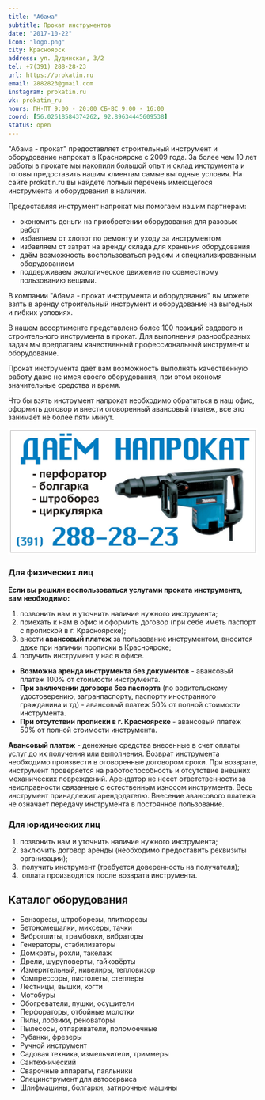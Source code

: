 ```yaml
---
title: "Абама"
subtitle: Прокат инструментов
date: "2017-10-22"
icon: "logo.png"
city: Красноярск
address: ул. Дудинская, 3/2
tel: +7(391) 288-28-23 
url: https://prokatin.ru
email: 2882823@gmail.com
instagram: prokatin.ru
vk: prokatin_ru
hours: ПН-ПТ 9:00 - 20:00 СБ-ВС 9:00 - 16:00
coord: [56.02618584374262, 92.89634445609538]
status: open
---
```


"Абама - прокат" предоставляет строительный инструмент и оборудование напрокат в Красноярске с 2009 года. За более чем 10 лет работы в прокате мы накопили большой опыт и склад инструмента и готовы предоставить нашим клиентам самые выгодные условия. На сайте prokatin.ru  вы найдете полный перечень имеющегося инструмента и оборудования в наличии.

Предоставляя инструмент напрокат мы помогаем нашим партнерам:
* экономить деньги на приобретении оборудования для разовых работ
* избавляем от хлопот по ремонту и уходу за инструментом
* избавляем от затрат на аренду склада для хранения оборудования
* даём возможность воспользоваться редким и специализированным оборудованием
* поддерживаем экологическое движение по совместному пользованию вещами.

В компании "Абама - прокат инструмента и оборудования" вы можете взять в аренду строительный инструмент и оборудование на выгодных и гибких условиях.

В нашем ассортименте представлено более 100 позиций садового и строительного инструмента в прокат. Для выполнения разнообразных задач мы предлагаем качественный профессиональный инструмент и оборудование.

Прокат инструмента даёт вам возможность выполнять качественную работу даже не имея своего оборудования, при этом экономя значительные средства и время.

Что бы взять инструмент напрокат необходимо обратиться в наш офис, оформить договор и внести оговоренный авансовый платеж, все это занимает не более пяти минут.

![](./cover.jpg)

### Для физических лиц

**Если вы решили воспользоваться услугами проката инструмента, вам необходимо:**

1. позвонить нам и уточнить наличие нужного инструмента;
2. приехать к нам в офис и оформить договор (при себе иметь паспорт с пропиской в г. Красноярске);
3. внести **авансовый платеж** за пользование инструментом, вносится даже при наличии прописки в Красноярске;
4. получить инструмент у нас в офисе.

* **Возможна аренда инструмента без документов** - авансовый платеж 100% от стоимости инструмента.
* **При заключении договора без паспорта** (по водительскому удостоверению, загранпаспорту, паспорту иностранного гражданина и тд) - авансовый платеж 50% от полной стоимости инструмента.
* **При отсутствии прописки в г. Красноярске** - авансовый платеж 50% от полной стоимости инструмента.

**Авансовый платеж** - денежные средства внесенные в счет оплаты услуг до их получения или выполнения. Возврат инструмента необходимо произвести в оговоренные договором сроки. При возврате, инструмент проверяется на работоспособность и отсутствие внешних механических повреждений. Арендатор не несет ответственности за неисправности связанные с естественным износом инструмента. Весь инструмент принадлежит арендодателю. Внесение авансового платежа не означает передачу инструмента в постоянное пользование.

### Для юридических лиц

1. позвонить нам и уточнить наличие нужного инструмента;
2. заключить договор аренды (необходимо предоставить реквизиты организации);
3.  получить инструмент (требуется доверенность на получателя);
4.  оплата производится после возврата инструмента.

## Каталог оборудования

* Бензорезы, штроборезы, плиткорезы
* Бетономешалки, миксеры, тачки
* Виброплиты, трамбовки, вибраторы
* Генераторы, стабилизаторы
* Домкраты, рохли, такелаж
* Дрели, шуруповерты, гайковёрты
* Измерительный, нивелиры, тепловизор
* Компрессоры, пистолеты, степлеры
* Лестницы, вышки, когти
* Мотобуры
* Обогреватели, пушки, осушители
* Перфораторы, отбойные молотки
* Пилы, лобзики, реноваторы
* Пылесосы, отпариватели, поломоечные
* Рубанки, фрезеры
* Ручной инструмент
* Садовая техника, измельчители, триммеры
* Сантехнический
* Сварочные аппараты, паяльники
* Специнструмент для автосервиса
* Шлифмашины, болгарки, затирочные машины
